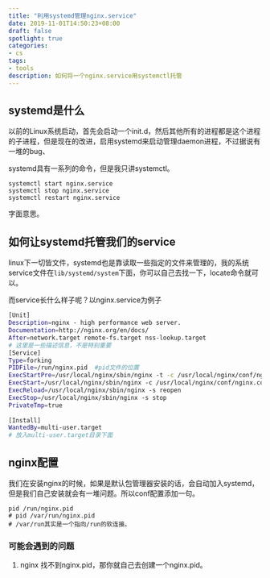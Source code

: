 ```yaml
---
title: "利用systemd管理nginx.service"
date: 2019-11-01T14:50:23+08:00
draft: false
spotlight: true
categories:
- cs
tags:
- tools
description: 如何将一个nginx.service用systemctl托管
---
```


## systemd是什么

以前的Linux系统启动，首先会启动一个init.d，然后其他所有的进程都是这个进程的子进程，但是现在的改进，启用systemd来启动管理daemon进程，不过据说有一堆的bug、

systemd具有一系列的命令，但是我只讲systemctl。

```shell
systemctl start nginx.service
systemctl stop nginx.service
systemctl restart nginx.service
```

字面意思。

## 如何让systemd托管我们的service

linux下一切皆文件，systemd也是靠读取一些指定的文件来管理的，我的系统service文件在`lib/systemd/system`下面，你可以自己去找一下，locate命令就可以。

而service长什么样子呢？以nginx.service为例子

```bash
[Unit]
Description=nginx - high performance web server.
Documentation=http://nginx.org/en/docs/
After=network.target remote-fs.target nss-lookup.target
# 这里是一些描述信息，不是特别重要
[Service]
Type=forking
PIDFile=/run/nginx.pid	#pid文件的位置
ExecStartPre=/usr/local/nginx/sbin/nginx -t -c /usr/local/nginx/conf/nginx.conf #启动前的命令一般都是test，其实就是nginx的命令
ExecStart=/usr/local/nginx/sbin/nginx -c /usr/local/nginx/conf/nginx.conf	#启动命令，使用绝对路劲。
ExecReload=/usr/local/nginx/sbin/nginx -s reopen
ExecStop=/usr/local/nginx/sbin/nginx -s stop
PrivateTmp=true
  
[Install]
WantedBy=multi-user.target
# 放入multi-user.target目录下面
```

## nginx配置

我们在安装nginx的时候，如果是默认包管理器安装的话，会自动加入systemd，但是我们自己安装就会有一堆问题。所以conf配置添加一句。

```shell
pid /run/nginx.pid
# pid /var/run/nginx.pid
# /var/run其实是一个指向/run的软连接。
```

### 可能会遇到的问题

1. nginx 找不到nginx.pid，那你就自己去创建一个nginx.pid。

